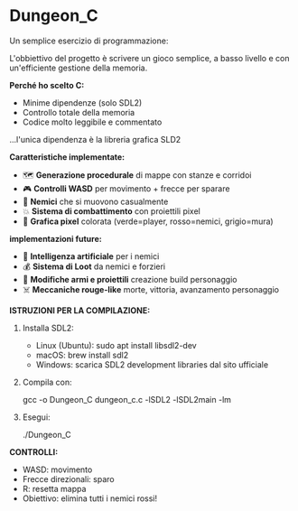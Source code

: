 # Dungeon_C
Un semplice esercizio di programmazione: 

L'obbiettivo del progetto è scrivere un gioco semplice, 
a basso livello e con un'efficiente gestione della memoria. 

**Perché ho scelto C:**
- Minime dipendenze (solo SDL2)
- Controllo totale della memoria
- Codice molto leggibile e commentato

...l'unica dipendenza è la libreria grafica SLD2

**Caratteristiche implementate:**
- 🗺️ **Generazione procedurale** di mappe con stanze e corridoi
- 🎮 **Controlli WASD** per movimento + frecce per sparare
- 👾 **Nemici** che si muovono casualmente
- 💥 **Sistema di combattimento** con proiettili pixel
- 🎨 **Grafica pixel** colorata (verde=player, rosso=nemici, grigio=mura)

**implementazioni future:**
- 🧠 **Intelligenza artificiale** per i nemici
- 💰 **Sistema di Loot** da nemici e forzieri
- 🔫 **Modifiche armi e proiettili** creazione build personaggio
- ☠️ **Meccaniche rouge-like** morte, vittoria, avanzamento personaggio

**ISTRUZIONI PER LA COMPILAZIONE:**
1. Installa SDL2: 
    - Linux (Ubuntu): sudo apt install libsdl2-dev
    - macOS: brew install sdl2
    - Windows: scarica SDL2 development libraries dal sito ufficiale

 2. Compila con:
    
    gcc -o Dungeon_C dungeon_c.c -lSDL2 -lSDL2main -lm

 3. Esegui:
    
    ./Dungeon_C

 **CONTROLLI:**
 - WASD: movimento
 - Frecce direzionali: sparo
 - R: resetta mappa
 - Obiettivo: elimina tutti i nemici rossi!
